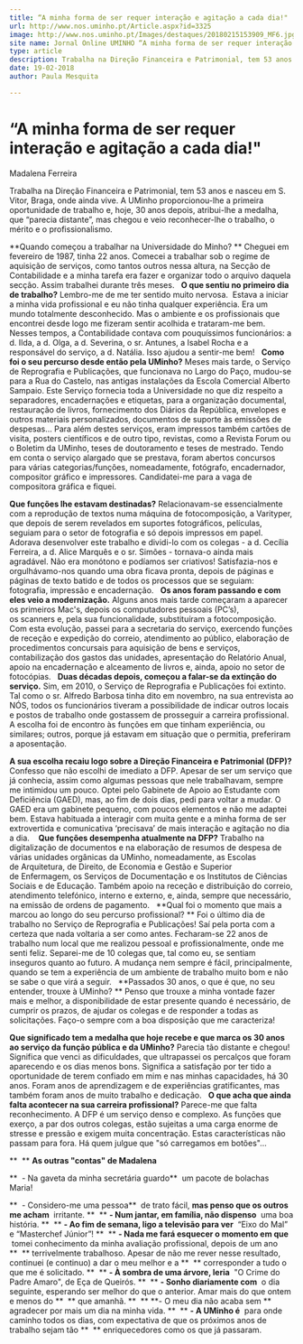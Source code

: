 ```yaml
---
title: “A minha forma de ser requer interação e agitação a cada dia!"
url: http://www.nos.uminho.pt/Article.aspx?id=3325
image: http://www.nos.uminho.pt/Images/destaques/20180215153909_MF6.jpg
site name: Jornal Online UMINHO “A minha forma de ser requer interação e agitação a cada dia!"
type: article
description: Trabalha na Direção Financeira e Patrimonial, tem 53 anos e nasceu em S. Vitor, Braga, onde ainda vive. A UMinho proporcionou-lhe a primeira oportunidade de trabalho e, hoje, 30 anos depois, atribui-lhe a medalha, que “parecia distante”, mas chegou e veio reconhecer-lhe o trabalho, o mérito e o profissionalismo.
date: 19-02-2018
author: Paula Mesquita

---
```

# “A minha forma de ser requer interação e agitação a cada dia!"


  

Madalena Ferreira

Trabalha na Direção Financeira e Patrimonial, tem 53 anos e nasceu em S. Vitor, Braga, onde ainda vive. A UMinho proporcionou-lhe a primeira oportunidade de trabalho e, hoje, 30 anos depois, atribui-lhe a medalha, que “parecia distante”, mas chegou e veio reconhecer-lhe o trabalho, o mérito e o profissionalismo.

**Quando começou a trabalhar na Universidade do Minho? ** 
Cheguei em fevereiro de 1987, tinha 22 anos. Comecei a trabalhar sob o regime de aquisição de serviços, como tantos outros nessa altura, na Secção de Contabilidade e a minha tarefa era fazer e organizar todo o arquivo daquela secção. Assim trabalhei durante três meses.
 
**O que sentiu no primeiro dia de trabalho?** 
Lembro-me de me ter sentido muito nervosa.  Estava a iniciar a minha vida profissional e eu não tinha qualquer experiência. Era um mundo totalmente desconhecido. Mas o ambiente e os profissionais que encontrei desde logo me fizeram sentir acolhida e trataram-me bem. Nesses tempos, a Contabilidade contava com pouquíssimos funcionários: a d. Ilda, a d. Olga, a d. Severina, o sr. Antunes, a Isabel Rocha e a responsável do serviço, a d. Natália. Isso ajudou a sentir-me bem!
 
**Como foi o seu percurso desde então pela UMinho?** 
Meses mais tarde, o Serviço de Reprografia e Publicações, que funcionava no Largo do Paço, mudou-se para a Rua do Castelo, nas antigas instalações da Escola Comercial Alberto Sampaio. Este Serviço fornecia toda a Universidade no que diz respeito a separadores, encadernações e etiquetas, para a organização documental, restauração de livros, fornecimento dos Diários da República, envelopes e outros materiais personalizados, documentos de suporte às emissões de despesas... Para além destes serviços, eram impressos também cartões de visita, posters científicos e de outro tipo, revistas, como a Revista Forum ou o Boletim da UMinho, teses de doutoramento e teses de mestrado. Tendo em conta o serviço alargado que se prestava, foram abertos concursos para várias categorias/funções, nomeadamente, fotógrafo, encadernador, compositor gráfico e impressores. Candidatei-me para a vaga de compositora gráfica e fiquei.

**Que funções lhe estavam destinadas?** 
Relacionavam-se essencialmente com a reprodução de textos numa máquina de fotocomposição, a Varityper, que depois de serem revelados em suportes fotográficos, películas, seguiam para o setor de fotografia e só depois impressos em papel. Adorava desenvolver este trabalho e dividi-lo com os colegas - a d. Cecília Ferreira, a d. Alice Marquês e o sr. Simões - tornava-o ainda mais agradável. Não era monótono e podíamos ser criativos! Satisfazia-nos e orgulhávamo-nos quando uma obra ficava pronta, depois de páginas e páginas de texto batido e de todos os processos que se seguiam: fotografia, impressão e encadernação.
 
**Os anos foram passando e com eles veio a modernização.** 
Alguns anos mais tarde começaram a aparecer os primeiros Mac's, depois os computadores pessoais (PC’s), os scanners e, pela sua funcionalidade, substituíram a fotocomposição. Com esta evolução, passei para a secretaria do serviço, exercendo funções de receção e expedição do correio, atendimento ao público, elaboração de procedimentos concursais para aquisição de bens e serviços, contabilização dos gastos das unidades, apresentação do Relatório Anual, apoio na encadernação e alceamento de livros e, ainda, apoio no setor de fotocópias.
 
**Duas décadas depois, começou a falar-se da extinção do serviço.** 
Sim, em 2010, o Serviço de Reprografia e Publicações foi extinto. Tal como o sr. Alfredo Barbosa tinha dito em novembro, na sua entrevista ao NÓS, todos os funcionários tiveram a possibilidade de indicar outros locais e postos de trabalho onde gostassem de prosseguir a carreira profissional. A escolha foi de encontro às funções em que tinham experiência, ou similares; outros, porque já estavam em situação que o permitia, preferiram a aposentação.

**A sua escolha recaiu logo sobre a Direção Financeira e Patrimonial (DFP)?** 
Confesso que não escolhi de imediato a DFP. Apesar de ser um serviço que já conhecia, assim como algumas pessoas que nele trabalhavam, sempre me intimidou um pouco. Optei pelo Gabinete de Apoio ao Estudante com Deficiência (GAED), mas, ao fim de dois dias, pedi para voltar a mudar. O GAED era um gabinete pequeno, com poucos elementos e não me adaptei bem. Estava habituada a interagir com muita gente e a minha forma de ser extrovertida e comunicativa ‘precisava’ de mais interação e agitação no dia a dia.
  
**Que funções desempenha atualmente na DFP?** 
Trabalho na digitalização de documentos e na elaboração de resumos de despesa de várias unidades orgânicas da UMinho, nomeadamente, as Escolas de Arquitetura, de Direito, de Economia e Gestão e Superior de Enfermagem, os Serviços de Documentação e os Institutos de Ciências Sociais e de Educação. Também apoio na receção e distribuição do correio, atendimento telefónico, interno e externo, e, ainda, sempre que necessário, na emissão de ordens de pagamento.
 
**Qual foi o momento que mais a marcou ao longo do seu percurso profissional? ** 
Foi o último dia de trabalho no Serviço de Reprografia e Publicações! Saí pela porta com a certeza que nada voltaria a ser como antes. Fecharam-se 22 anos de trabalho num local que me realizou pessoal e profissionalmente, onde me senti feliz. Separei-me de 10 colegas que, tal como eu, se sentiam inseguros quanto ao futuro. A mudança nem sempre é fácil, principalmente, quando se tem a experiência de um ambiente de trabalho muito bom e não se sabe o que virá a seguir.
 
**Passados 30 anos, o que é que, no seu entender, trouxe à UMinho? ** 
Penso que trouxe a minha vontade fazer mais e melhor, a disponibilidade de estar presente quando é necessário, de cumprir os prazos, de ajudar os colegas e de responder a todas as solicitações. Faço-o sempre com a boa disposição que me caracteriza!

**Que significado tem a medalha que hoje recebe e que marca os 30 anos ao serviço da função pública e da UMinho?** 
Parecia tão distante e chegou! Significa que venci as dificuldades, que ultrapassei os percalços que foram aparecendo e os dias menos bons. Significa a satisfação por ter tido a oportunidade de terem confiado em mim e nas minhas capacidades, há 30 anos. Foram anos de aprendizagem e de experiências gratificantes, mas também foram anos de muito trabalho e dedicação.
 
**O que acha que ainda falta acontecer na sua carreira profissional?** 
Parece-me que falta reconhecimento. A DFP é um serviço denso e complexo. As funções que exerço, a par dos outros colegas, estão sujeitas a uma carga enorme de stresse e pressão e exigem muita concentração. Estas características não passam para fora. Há quem julgue que "só carregamos em botões"…
 
 

**  ** **As outras "contas" de Madalena** 

**  - Na gaveta da minha secretária guardo**  um pacote de bolachas Maria!

**  - Considero-me uma pessoa**  de trato fácil, **mas penso que os outros me acham**  irritante.
**  ** **- Num jantar, em família, não dispenso**  uma boa história.
**  ** **- Ao fim de semana, ligo a televisão para ver**  “Eixo do Mal” e “Masterchef Júnior”!
**  ** **- Nada me fará esquecer o momento em que**  tomei conhecimento da minha avaliação profissional, depois de um ano 
**  ** terrivelmente trabalhoso. Apesar de não me rever nesse resultado, continuei (e continuo) a dar o meu melhor e a 
**  ** corresponder a tudo o que me é solicitado.
**  ** **- À sombra de uma árvore, leria**  "O Crime do Padre Amaro", de Eça de Queirós.
**  ** **- Sonho diariamente com**  o dia seguinte, esperando ser melhor do que o anterior. Amar mais do que ontem e menos do 
**  ** que amanhã.
**  ** **- O meu dia não acaba sem ** agradecer por mais um dia na minha vida.
**  ** **- A UMinho é**  para onde caminho todos os dias, com expectativa de que os próximos anos de trabalho sejam tão 
**  ** enriquecedores como os que já passaram.
 


